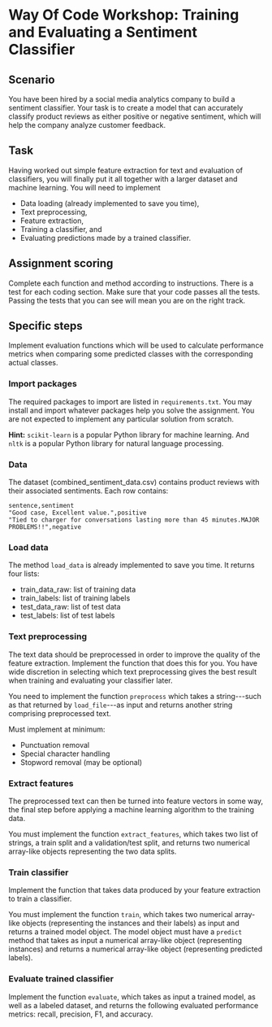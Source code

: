 # Way Of Code Workshop: Training and Evaluating a Sentiment Classifier

## Scenario

You have been hired by a social media analytics company to build a sentiment classifier. Your task is to create a model that can accurately classify product reviews as either positive or negative sentiment, which will help the company analyze customer feedback.

## Task

Having worked out simple feature extraction for text and evaluation of classifiers, you will finally put it all together with a larger dataset and machine learning. You will need to implement

- Data loading (already implemented to save you time),
- Text preprocessing,
- Feature extraction,
- Training a classifier, and
- Evaluating predictions made by a trained classifier.

## Assignment scoring

Complete each function and method according to instructions. There is a test for each coding section. Make sure that your code passes all the tests. Passing the tests that you can see will mean you are on the right track.

## Specific steps

Implement evaluation functions which will be used to calculate performance metrics when comparing some predicted classes with the corresponding actual classes.

### Import packages

The required packages to import are listed in `requirements.txt`. You may install and import whatever packages help you solve the assignment. You are not expected to implement any particular solution from scratch.

**Hint:** `scikit-learn` is a popular Python library for machine learning. And `nltk` is a popular Python library for natural language processing.

### Data

The dataset (combined_sentiment_data.csv) contains product reviews with their associated sentiments. Each row contains:

```
sentence,sentiment
"Good case, Excellent value.",positive
"Tied to charger for conversations lasting more than 45 minutes.MAJOR PROBLEMS!!",negative
```

### Load data

The method `load_data` is already implemented to save you time. It returns four lists:

- train_data_raw: list of training data
- train_labels: list of training labels
- test_data_raw: list of test data
- test_labels: list of test labels

### Text preprocessing

The text data should be preprocessed in order to improve the quality of the feature extraction. Implement the function that does this for you. You have wide discretion in selecting which text preprocessing gives the best result when training and evaluating your classifier later.

You need to implement the function `preprocess` which takes a string---such as that returned by `load_file`---as input and returns another string comprising preprocessed text.

Must implement at minimum:

- Punctuation removal
- Special character handling
- Stopword removal (may be optional)

### Extract features

The preprocessed text can then be turned into feature vectors in some way, the final step before applying a machine learning algorithm to the training data.

You must implement the function `extract_features`, which takes two list of strings, a train split and a validation/test split, and returns two numerical array-like objects representing the two data splits.

### Train classifier

Implement the function that takes data produced by your feature extraction to train a classifier.

You must implement the function `train`, which takes two numerical array-like objects (representing the instances and their labels) as input and returns a trained model object. The model object must have a `predict` method that takes as input a numerical array-like object (representing instances) and returns a numerical array-like object (representing predicted labels).

### Evaluate trained classifier

Implement the function `evaluate`, which takes as input a trained model, as well as a labeled dataset, and returns the following evaluated performance metrics: recall, precision, F1, and accuracy.
